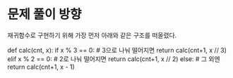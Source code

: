 # 문제 풀이 방향

재귀함수로 구현하기 위해 가장 먼저 아래와 같은 구조를 떠올렸다. 

def calc(cnt, x):
    if x % 3 == 0:    # 3으로 나눠 떨어지면
        return calc(cnt+1, x // 3)
    elif x % 2 == 0:    # 2로 나눠 떨어지면
        return calc(cnt+1, x // 2)
    else:    # 그 외엔
        return calc(cnt+1, x - 1)
